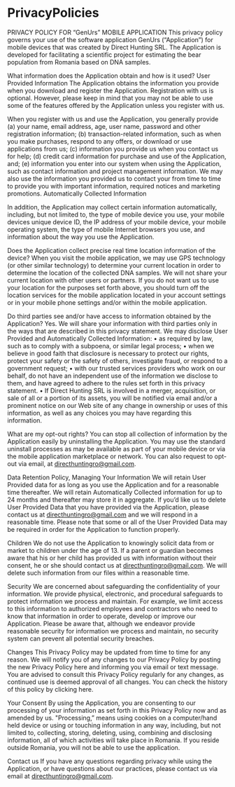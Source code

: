 # PrivacyPolicies
PRIVACY POLICY FOR “GenUrs” MOBILE APPLICATION
This privacy policy governs your use of the software application GenUrs (“Application”) for mobile devices that was created by Direct Hunting SRL. The Application is developed for facilitating a scientific project  for estimating the bear population from Romania based on DNA samples.
 
What information does the Application obtain and how is it used?
User Provided Information 
The Application obtains the information you provide when you download and register the Application. Registration with us is optional. However, please keep in mind that you may not be able to use some of the features offered by the Application unless you register with us.
 
When you register with us and use the Application, you generally provide (a) your name, email address, age, user name, password and other registration information; (b) transaction-related information, such as when you make purchases, respond to any offers, or download or use applications from us; (c) information you provide us when you contact us for help; (d) credit card information for purchase and use of the Application, and; (e) information you enter into our system when using the Application, such as contact information and project management information.
We may also use the information you provided us to contact your from time to time to provide you with important information, required notices and marketing promotions.
Automatically Collected Information 
 
In addition, the Application may collect certain information automatically, including, but not limited to, the type of mobile device you use, your mobile devices unique device ID, the IP address of your mobile device, your mobile operating system, the type of mobile Internet browsers you use, and information about the way you use the Application. 
 
Does the Application collect precise real time location information of the device?
When you visit the mobile application, we may use GPS technology (or other similar technology) to determine your current location in order to determine the location of the collected DNA samples. We will not share your current location with other users or partners.
If you do not want us to use your location for the purposes set forth above, you should turn off the location services for the mobile application located in your account settings or in your mobile phone settings and/or within the mobile application. 
 
Do third parties see and/or have access to information obtained by the Application?
Yes. We will share your information with third parties only in the ways that are described in this privacy statement.
We may disclose User Provided and Automatically Collected Information:
•	as required by law, such as to comply with a subpoena, or similar legal process;
•	when we believe in good faith that disclosure is necessary to protect our rights, protect your safety or the safety of others, investigate fraud, or respond to a government request;
•	with our trusted services providers who work on our behalf, do not have an independent use of the information we disclose to them, and have agreed to adhere to the rules set forth in this privacy statement.
•	If Direct Hunting SRL is involved in a merger, acquisition, or sale of all or a portion of its assets, you will be notified via email and/or a prominent notice on our Web site of any change in ownership or uses of this information, as well as any choices you may have regarding this information.
 
What are my opt-out rights?
You can stop all collection of information by the Application easily by uninstalling the Application. You may use the standard uninstall processes as may be available as part of your mobile device or via the mobile application marketplace or network. You can also request to opt-out via email, at directhuntingro@gmail.com.
 
Data Retention Policy, Managing Your Information
We will retain User Provided data for as long as you use the Application and for a reasonable time thereafter. We will retain Automatically Collected information for up to 24 months and thereafter may store it in aggregate. If you’d like us to delete User Provided Data that you have provided via the Application, please contact us at directhuntingro@gmail.com and we will respond in a reasonable time. Please note that some or all of the User Provided Data may be required in order for the Application to function properly.
 
Children
We do not use the Application to knowingly solicit data from or market to children under the age of 13. If a parent or guardian becomes aware that his or her child has provided us with information without their consent, he or she should contact us at directhuntingro@gmail.com. We will delete such information from our files within a reasonable time.
 
Security
We are concerned about safeguarding the confidentiality of your information. We provide physical, electronic, and procedural safeguards to protect information we process and maintain. For example, we limit access to this information to authorized employees and contractors who need to know that information in order to operate, develop or improve our Application. Please be aware that, although we endeavor provide reasonable security for information we process and maintain, no security system can prevent all potential security breaches.
 
Changes
This Privacy Policy may be updated from time to time for any reason. We will notify you of any changes to our Privacy Policy by posting the new Privacy Policy here and informing you via email or text message. You are advised to consult this Privacy Policy regularly for any changes, as continued use is deemed approval of all changes. You can check the history of this policy by clicking here.
 
Your Consent
By using the Application, you are consenting to our processing of your information as set forth in this Privacy Policy now and as amended by us. "Processing,” means using cookies on a computer/hand held device or using or touching information in any way, including, but not limited to, collecting, storing, deleting, using, combining and disclosing information, all of which activities will take place in Romania. If you reside outside Romania,  you will not be able to use the application. 
 
Contact us
If you have any questions regarding privacy while using the Application, or have questions about our practices, please contact us via email at directhuntingro@gmail.com.
